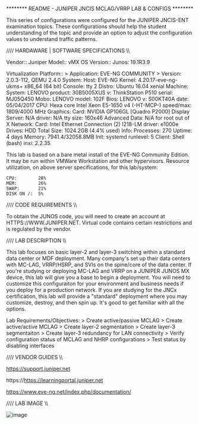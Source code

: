 ******** README - JUNIPER JNCIS MCLAG/VRRP LAB & CONFIGS ********

This series of configurations were configured for the JUNIPER JNCIS-ENT examination topics. These configurations should help the student understanding of the topic and provide an option to adjust the configuration values to understand traffic patterns. 

//// HARDAWARE | SOFTWARE SPECIFICATIONS \\\\

Vendor:: Juniper
Model:: vMX
OS Version:: Junos: 19.1R3.9

Virtualization Platform::
	> Application: EVE-NG COMMUNITY
	> Version: 2.0.3-112, QEMU 2.4.0
		System:    	Host: 		EVE-NG Kernel: 4.20.17-eve-ng-ukms+ x86_64 (64 bit) Console: tty 2 Distro: Ubuntu 16.04 xenial
					Machine:   	System: LENOVO product: 30B5005XUS v: ThinkStation P510 serial: MJ05Q450
					Mobo: 		LENOVO model: 102F Bios: LENOVO v: S00KT40A date: 05/04/2017
					CPU:       	Hexa core Intel Xeon E5-1650 v4 (-HT-MCP-) speed/max: 1809/4000 MHz
					Graphics:  	Card: NVIDIA GP106GL [Quadro P2000]
								Display Server: N/A driver: N/A tty size: 160x46 Advanced Data: N/A for root out of X
					Network:   	Card: Intel Ethernet Connection (2) I218-LM driver: e1000e
					Drives:    	HDD Total Size: 1024.2GB (4.4% used)
					Info:      	Processes: 270 Uptime: 4 days Memory: 7941.4/32058.8MB Init: systemd runlevel: 5
								Client: Shell (bash) inxi: 2.2.35 
								
This lab is based on a bare metal install of the EVE-NG Community Edition. It may be run within VMWare Workstation and other hypervisors. Resource utilization, on above server specifications, for this lab/system:

	CPU: 		28%
	MEM: 		26%
	SWAP: 		21%
	DISK ON /: 	5%
	
//// CODE REQUIREMENTS \\\\

To obtain the JUNOS code, you will need to create an account at HTTPS://WWW.JUNIPER.NET. Virtual code contains certain restrictions and is regulated by the vendor.
	
//// LAB DESCRIPTION \\\\

This lab focuses on basic layer-2 and layer-3 switching within a standard data center or MDF deployment. Many company's set up their data centers with MC-LAG, VRRP/HSRP, and SVIs on the spine/core of the data center. If you're studying or deploying MC-LAG and VRRP on a JUNIPER JUNOS MX device, this lab will give you a base to begin a deployment. You will need to customize this configuraiton for your environment and business needs if you deploy for a production network. If you are studying for the JNCx certification, this lab will provide a "standard" deployment where you may customize, destroy, and then spin up. It's good to get familiar with all the options.

Lab Requirements/Objectives:
	> Create active/passive MCLAG
	> Create active/active MCLAG
	> Create layer-2 segmentation
	> Create layer-3 segmentaiton
	> Create layer-3 redundancy for LAN connectivity
	> Verify configuration status of MCLAG and NHRP configurations
	> Test status by disabling interfaces
	

//// VENDOR GUIDES \\\\

https://support.juniper.net

https://https://learningportal.juniper.net

https://www.eve-ng.net/index.php/documentation/

//// LAB IMAGE \\\\

![image](https://user-images.githubusercontent.com/40407552/140561994-156b3bb4-d6ed-457b-986f-395d2a2225af.png)

